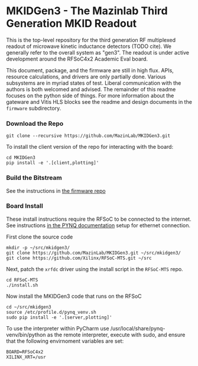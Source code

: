 # MKIDGen3 - The Mazinlab Third Generation MKID Readout 

This is the top-level repository for the third generation RF multiplexed readout of microwave kinetic inductance detectors (TODO cite). We generally refer to the overall system as "gen3". The readout is under active development around the RFSoC4x2 Academic Eval board.

This document, package, and the firmware are still in high flux. APIs, resource calculations, and drivers are only partially done. Various subsystems are in myriad states of test. Liberal communication with the authors is both welcomed and advised. The remainder of this readme focuses on the python side of things. For more information about the gateware and Vitis HLS blocks see the readme and design documents in the `firmware` subdirectory. 

### Download the Repo
`git clone --recursive https://github.com/MazinLab/MKIDGen3.git`

To install the client version of the repo for interacting with the board:

```
cd MKIDGen3
pip install -e '.[client,plotting]'
```

### Build the Bitstream
See the instructions in [the firmware repo](https://github.com/MazinLab/gen3-vivado-top/blob/main/README.md)

### Board Install

These install instructions require the RFSoC to be connected to the internet. See instructions [in the PYNQ documentation](https://pynq.readthedocs.io/en/latest/getting_started/pynq_z1_setup.html) setup for ethernet connection.

First clone the source code
```
mkdir -p ~/src/mkidgen3/
git clone https://github.com/MazinLab/MKIDGen3.git ~/src/mkidgen3/
git clone https://github.com/Xilinx/RFSoC-MTS.git ~/src
```
Next, patch the `xrfdc` driver using the install script in the `RFSoC-MTS` repo.
```
cd RFSoC-MTS
./install.sh
```
Now install the MKIDGen3 code that runs on the RFSoC
```
cd ~/src/mkidgen3
source /etc/profile.d/pynq_venv.sh
sudo pip install -e '.[server,plotting]'
```

To use the interpreter within PyCharm use /usr/local/share/pynq-venv/bin/python as the remote interpreter, execute with sudo, and ensure that the following envirnoment variables are set:

    BOARD=RFSoC4x2
    XILINX_XRT=/usr
